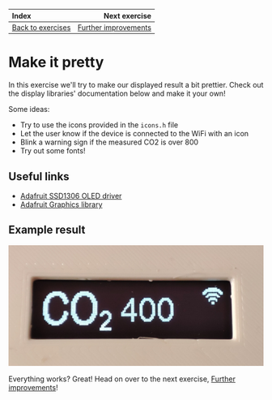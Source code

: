 | Index                                       |                                   Next exercise |
| :------------------------------------------ | ----------------------------------------------: |
| [Back to exercises](../README.md#exercises) | [Further improvements](further-improvements.md) |

# Make it pretty

In this exercise we'll try to make our displayed result a bit prettier. Check out the display libraries' documentation below and make it your own!

Some ideas:

- Try to use the icons provided in the `icons.h` file
- Let the user know if the device is connected to the WiFi with an icon
- Blink a warning sign if the measured CO2 is over 800
- Try out some fonts!

## Useful links

- [Adafruit SSD1306 OLED driver](https://github.com/adafruit/Adafruit_SSD1306)
- [Adafruit Graphics library](https://learn.adafruit.com/adafruit-gfx-graphics-library)

## Example result

![Result](/assets/make-it-pretty-result.png "Result")

Everything works? Great! Head on over to the next exercise, [Further improvements](further-improvements.md)!
